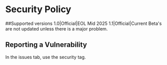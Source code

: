 # Security Policy
##Supported versions
1.0|Official|EOL Mid 2025
1.1|Official|Current
Beta's are not updated unless there is a major problem.
## Reporting a Vulnerability

In the issues tab, use the security tag.
